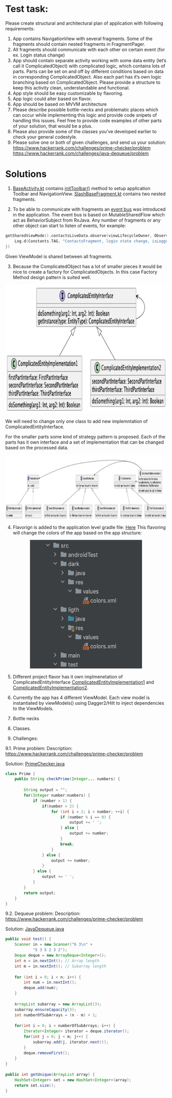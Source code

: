# Test task:
Please create structural and architectural plan of application with following requirements:
1. App contains NavigationView with several fragments. Some of the fragments should contain nested fragments in FragmentPager.
2. All fragments should communicate with each other on certain event (for ex. Login status change)
3. App should contain separate activity working with some data entity (let’s call it ComplicatedObject) with complicated logic, which contains lots of parts. Parts can be set on and off by different conditions based on data in corresponding ComplicatedObject. Also each part has it’s own logic branching based on ComplicatedObject. Please provide a structure to keep this activity clean, understandable and functional.
4. App style should be easy customizable by flavoring.
5. App logic could alter based on flavor.
6. App should be based on MVVM architecture
7. Please describe possible bottle-necks and problematic places which can occur while implementing this logic and provide code snipets of handling this issues. Feel free to provide code examples of other parts of your solution, that would be a plus.
8. Please also provide some of the classes you’ve developed earlier to check your general codestyle.
9. Please solve one or both of given challenges, and send us your solution:<br/>
https://www.hackerrank.com/challenges/prime-checker/problem<br/>
https://www.hackerrank.com/challenges/java-dequeue/problem<br/>

# Solutions

1. [BaseActivity.kt](app/src/main/java/com/hardway/gdtest/ui/activities/BaseActivity.kt) contains [initToolbar()](https://github.com/VoropayAndrey/GDTestApp/blob/1c5eb796ebac1061635b12d69a38425a00a4c7cd/app/src/main/java/com/hardway/gdtest/ui/activities/BaseActivity.kt#L31) method to setup application Toolbar and NavigationView.
[SlashBaseFragment.kt](https://github.com/VoropayAndrey/GDTestApp/blob/1c5eb796ebac1061635b12d69a38425a00a4c7cd/app/src/main/java/com/hardway/gdtest/ui/fragments/SlashBaseFragment.kt#L30) contains two nested fragments.

2. To be able to communicate with fragments an [event bus](app/src/main/java/com/hardway/gdtest/domain/LoginEventBus.kt) was introduced in the application.
The event bus is based on MutableSharedFlow which act as BehaviorSubject from RxJava.
Any number of fragments or any other object can start to listen of events, for example:
```kotlin
getSharedViewMode().contactsLiveData.observe(viewLifecycleOwner, Observer {
    Log.d(Constants.TAG, "ContactsFragment, login state change, isLoggedIn: ${it.isLoggedIn}")
})
```
Given ViewModel is shared between all fragments.


3. Because the ComplicatedObject has a lot of smaller pieces it would be nice to create a factory for ComplicatedObjects.
In this case Factory Method design pattern is suited well.

<p align="center">
  <img width="800" height="400" src="images/ComplicatedEntity_AbstractMethod.png">
</p>


We will need to change only one class to add new implemntation of ComplicatedEntityInterface.

For the smaller parts some kind of strategy pattern is proposed.
Each of the parts has it own interface and a set of implementation that can be changed based on the processed data.

<p align="center">
  <img width="1000" height="200" src="images/PartsStructure_Strategy.png">
</p>

4. Flavorign is added to the application level gradle file:
[Here](https://github.com/VoropayAndrey/GDTestApp/blob/1c5eb796ebac1061635b12d69a38425a00a4c7cd/app/build.gradle#L42)
This flavoring will change the colors of the app based on the app structure:

<p align="center">
  <img width="350" height="400" src="images/app_structure.png">
</p>

5. Different project flavor has it own implmenetation of ComplicatedEntityInterface [ComplicatedEntityImplementation1](app/src/dark/java/com/hardway/gdtest/domain/entities/ComplicatedEntityImplementation1.kt) and [ComplicatedEntityImplementation2](app/src/dark/java/com/hardway/gdtest/domain/entities/ComplicatedEntityImplementation2.kt).

6. Currently the app has 4 different ViewModel.
Each view model is instantiated by viewModels() using Dagger2/Hilt to inject dependencies to the ViewModels.

7. Bottle necks

8. Classes.

9. Challenges:

9.1. Prime problem:
Description:
https://www.hackerrank.com/challenges/prime-checker/problem

Solution:
[PrimeChecker.java](app/src/test/java/com/hardway/gdtest/PrimeChecker.java)

````java
class Prime {
    public String checkPrime(Integer... numbers) {

        String output = "";
        for(Integer number:numbers) {
            if (number > 1) {
                if(number > 2) {
                    for (int i = 2; i < number; ++i) {
                        if (number % i == 0) {
                            output += ' ';
                        } else {
                            output += number;
                        }
                        break;
                    }
                } else {
                    output += number;
                }
            } else {
                output += ' ';
            }
        }
        return output;
    }
}
````

9.2. Dequeue problem:
Description:
https://www.hackerrank.com/challenges/prime-checker/problem

Solution:
[JavaDequeue.java](app/src/test/java/com/hardway/gdtest/JavaDequeue.java)

````java
public void test() {
    Scanner in = new Scanner("6 3\n" +
            "5 3 5 2 3 2");
    Deque deque = new ArrayDeque<Integer>();
    int n = in.nextInt(); // Array length
    int m = in.nextInt(); // Subarray length

    for (int i = 0; i < n; i++) {
        int num = in.nextInt();
        deque.add(num);
    }

    ArrayList subarray = new ArrayList(3);
    subarray.ensureCapacity(3);
    int numberOfSubArrays = (n - m) + 1;

    for(int i = 0; i < numberOfSubArrays; i++) {
        Iterator<Integer> iterator = deque.iterator();
        for(int j = 0; j < m; j++) {
            subarray.add(j, iterator.next());
        }
        deque.removeFirst();
    }
}

public int getUnique(ArrayList array) {
    HashSet<Integer> set = new HashSet<Integer>(array);
    return set.size();
}
````
